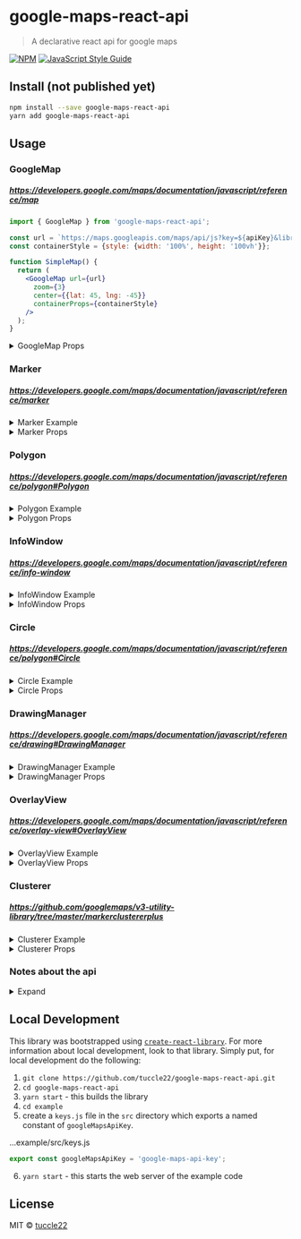 # google-maps-react-api

> A declarative react api for google maps

[![NPM](https://img.shields.io/npm/v/google-maps-react-api.svg)](https://www.npmjs.com/package/google-maps-react-api) [![JavaScript Style Guide](https://img.shields.io/badge/code_style-standard-brightgreen.svg)](https://standardjs.com)

## Install (not published yet)

```bash
npm install --save google-maps-react-api
yarn add google-maps-react-api
```

## Usage

### GoogleMap
##### https://developers.google.com/maps/documentation/javascript/reference/map

```jsx
import { GoogleMap } from 'google-maps-react-api';

const url = `https://maps.googleapis.com/maps/api/js?key=${apiKey}&libraries=geometry,drawing`;
const containerStyle = {style: {width: '100%', height: '100vh'}};

function SimpleMap() {
  return (
    <GoogleMap url={url}
      zoom={3}
      center={{lat: 45, lng: -45}}
      containerProps={containerStyle}
    />
  );
}
```
<details><summary>GoogleMap Props</summary>

| Name                | Type           | Default Value | Required   |
| ------------------- | -------------- | ------------- | ---------- |
| bounds              | LatLngBounds   |               | No         |
| center              | latLng Obj     |               | Yes        |
| containerProps      | Object         |               | Yes        |
| children            | `google-maps-react-api` components |               | No         |
| options             | [Object](https://developers.google.com/maps/documentation/javascript/reference/map#MapOptions)         |               | No         |
| url                 | String         |               | Yes        |
| zoom                | Number         |               | Yes        |
| EVENTS              |                |               |            |
| onBoundsChanged     | Function       |               | No         |
| onCenterChanged     | Function       |               | No         |
| onClick             | Function       |               | No         |
| onDblClick          | Function       |               | No         |
| onDrag              | Function       |               | No         |
| onDragEnd           | Function       |               | No         |
| onDragStart         | Function       |               | No         |
| onHeadingChanged    | Function       |               | No         |
| onIdle              | Function       |               | No         |
| onMapTypeIdChanged  | Function       |               | No         |
| onMouseMove         | Function       |               | No         |
| onMouseOut          | Function       |               | No         |
| onMouseOver         | Function       |               | No         |
| onProjectionChanged | Function       |               | No         |
| onRightClick        | Function       |               | No         |
| onTilesLoaded       | Function       |               | No         |
| onTiltChanged       | Function       |               | No         |
| onZoomChanged       | Function       |               | No         |
</details>

### Marker
##### https://developers.google.com/maps/documentation/javascript/reference/marker

<details><summary>Marker Example</summary>

```jsx
import { GoogleMap, Marker } from 'google-maps-react-api';

function MapWithMarker() {
  return (
    <GoogleMap {...googleMapProps}>
      <Marker center={{lat: 45, lng: -45}} />
    </GoogleMap>
  );
}
```
</details>
<details><summary>Marker Props</summary>

| Name                | Type           | Default Value | Required  |
| ------------------- | ---------------|---------------| --------- |
| center              | latLng Obj     |               | Yes       |
| children            | `Circle` `InfoWindow` |               | No        |
| options             | [Object](https://developers.google.com/maps/documentation/javascript/reference/marker#MarkerOptions)         |               | Yes       |     
| noRedraw            | Number         |               | No        |
| EVENTS              |                |               |           |
| onClick             | Function       |               | No        |
| onDblClick          | Function       |               | No        |
| onDrag              | Function       |               | No        |
| onDragEnd           | Function       |               | No        |
| onDragStart         | Function       |               | No        |
| onMouseDown         | Function       |               | No        |
| onMouseOut          | Function       |               | No        |
| onMouseOver         | Function       |               | No        |
| onMouseUp           | Function       |               | No        |

</details>


### Polygon
##### https://developers.google.com/maps/documentation/javascript/reference/polygon#Polygon
<details><summary>Polygon Example</summary>

```jsx
import { GoogleMap, Polygon } from 'google-maps-react-api';

const triangleCoords = [
  { lat: 25.774, lng: -80.190 },
  { lat: 18.466, lng: -66.118 },
  { lat: 32.321, lng: -64.757 }
];

const bermudaTriangleOpts = {
  paths: triangleCoords,
  strokeColor: '#FF0000',
  strokeOpacity: 0.8,
  strokeWeight: 3,
  fillColor: '#FF0000',
  fillOpacity: 0.35
};

function MapWithPolygon() {
  return (
    <GoogleMap {...googleMapProps}>
      <Polygon options={bermudaTriangleOpts} />
    </GoogleMap>
  );
}
```
</details>
<details><summary>Polygon Props</summary>

| Name                | Type           | Default Value | Required  |
| ------------------- | ---------------|---------------| --------- |
| children            | `InfoWindow`   |               | No        |
| options             | [Object](https://developers.google.com/maps/documentation/javascript/reference/polygon#PolygonOptions)         |               | Yes       |     
| EVENTS              |                |               |           |
| onClick             | Function       |               | No        |
| onDblClick          | Function       |               | No        |
| onDrag              | Function       |               | No        |
| onDragEnd           | Function       |               | No        |
| onDragStart         | Function       |               | No        |
| onMouseDown         | Function       |               | No        |
| onMouseOut          | Function       |               | No        |
| onMouseOver         | Function       |               | No        |
| onMouseUp           | Function       |               | No        |
</details>

### InfoWindow
##### https://developers.google.com/maps/documentation/javascript/reference/info-window
<details><summary>InfoWindow Example</summary>

#### InfoWindow - center
```jsx
import { GoogleMap, InfoWindow } from 'google-maps-react-api';

function MapWithInfoWindow() {
  return (
    <GoogleMap {...googleMapProps}>
      <InfoWindow center={{lat: 45 lng: -45}}>
        Hello World!
      </InfoWindow>
    </GoogleMap>
  );
}
```

#### InfoWindow - `Marker` || `Polygon`
The `InfoWindow` can be positioned according to either the `Marker` or `Polygon` component. Note: It may be more performant to use a single InfoWindow passing in a `center` or an `anchor` prop if you only need to show one InfoWindow at a time, such while hovering on a marker.
```jsx
import { GoogleMap, InfoWindow, Marker } from 'google-maps-react-api';

function MapWithMarkerAndInfoWindow() {
  return (
    <GoogleMap {...googleMapProps}>
      <Marker {...markerProps}>
        <InfoWindow>
          Hello World!
        </InfoWindow>
      </Marker>
    </GoogleMap>
  );
}
```
</details>
<details><summary>InfoWindow Props</summary>

| Name                | Type           | Default Value | Required  |
| ------------------- | ---------------|---------------| --------- |
| anchor              | `Marker` instance |            | No        |
| center              | latLng Obj     |               | `!anchor` |
| children            | Node           |               | Yes       |
| options             | [Object](https://developers.google.com/maps/documentation/javascript/reference/info-window#InfoWindowOptions)         |               | Yes       |     
| EVENTS              |                |               |           |
</details>

### Circle
##### https://developers.google.com/maps/documentation/javascript/reference/polygon#Circle
<details><summary>Circle Example</summary>

```jsx
import { GoogleMap, Circle } from 'google-maps-react-api';

function MapWithCircle() {
  return (
    <GoogleMap {...googleMapProps}>
      <Circle radius={500} 
        center={{lat: 45, lng: -45}}
      />
    </GoogleMap>
  );
}
```

#### Circle - `Marker`
```jsx
import { GoogleMap, Marker, Circle } from 'google-maps-react-api';

function MapWithMarkerAndCircle() {
  return (
    <GoogleMap {...googleMapProps}>
      <Marker {...markerProps}>
        <Circle radius={500} />
      </Marker>
    </GoogleMap>
  );
}
```
</details>
<details><summary>Circle Props</summary>

| Name                | Type           | Default Value | Required  |
| ------------------- | ---------------|---------------| --------- |
| center              | latLng Obj     |               | Yes       |
| radius              | Number         |               | Yes       |
| options             | [Object](https://developers.google.com/maps/documentation/javascript/reference/polygon#CircleOptions)         |               | No        |     
| EVENTS              |                |               |           |
</details>

### DrawingManager
##### https://developers.google.com/maps/documentation/javascript/reference/drawing#DrawingManager
<details><summary>DrawingManager Example</summary>

```jsx
import { GoogleMap, DrawingManager } from 'google-maps-react-api';

function MapWithDrawingManager() {
  return (
    <GoogleMap {...googleMapProps}>
      <DrawingManager />
    </GoogleMap>
  );
}
```
</details>
<details><summary>DrawingManager Props</summary>

| Name                | Type           | Default Value | Required  |
| ------------------- | ---------------|---------------| --------- |
| options             | [Object](https://developers.google.com/maps/documentation/javascript/reference/drawing#DrawingManagerOptions)         |               | No        |     
| EVENTS              |                |               |           |
| onCircleComplete    | Function       |               |           |
| onMarkerComplete    | Function       |               |           |
| onOverlayComplete   | Function       |               |           |
| onPolyLineComplete  | Function       |               |           |
| onPolyLineComplete  | Function       |               |           |
| onRectangleComplete | Function       |               |           |
</details>

### OverlayView
##### https://developers.google.com/maps/documentation/javascript/reference/overlay-view#OverlayView
<details><summary>OverlayView Example</summary>

```jsx
import { GoogleMap, OverlayView } from 'google-maps-react-api';

function MapWithOverlayView() {
  return (
    <GoogleMap {...googleMapProps}>
      <OverlayView center={{lat: 45, lng: -45}}>
        Hello World!
      </OverlayView>
    </GoogleMap>
  );
}
```

#### OverlayView - `Polygon`
```jsx
import { GoogleMap, OverlayView } from 'google-maps-react-api';

function MapWithPolygonAndOverlayView() {
  return (
    <GoogleMap {...googleMapProps}>
      <Polygon {...polygonProps}>
        <OverlayView>
          Hello World!
        </OverlayView>
      </Polygon>
    </GoogleMap>
  );
}
```
</details>
<details><summary>OverlayView Props</summary>

| Name                | Type           | Default Value | Required  |
| ------------------- | ---------------|---------------| --------- |
| center              | latLng Obj     |               | `!Polygon` child |
| children            | Node (single)  |               | Yes       |
| className           | String         |               | No        |
| style               | Object         |               |           |
</details>

### Clusterer
##### https://github.com/googlemaps/v3-utility-library/tree/master/markerclustererplus
<details><summary>Clusterer Example</summary>

For performance reasons, when a `Circle` is a child of a `Marker` and that `Marker` is a child of a `Clusterer`, the `Circle` is removed from the map when its `Marker` is clustered.
```jsx
import { GoogleMap, Marker, Clusterer } from 'google-maps-react-api';

const markers = Array(1000).fill(0).map((_, i) => {
  const lat = Math.random() * 360 - 180;
  const lng = Math.random() * 360 - 180;
  return ({ key: i, center: { lat, lng } });
});

function MapWithClusteringMarkers() {
  return (
    <GoogleMap {...googleMapProps}>
      <Clusterer>
        { markers.map(m =>
          <Marker {...m} />
        )}
      </Clusterer>
    </GoogleMap>
  )
}
```
</details>
<details><summary>Clusterer Props</summary>

| Name                | Type           | Default Value | Required  |
| ------------------- | ---------------|---------------| --------- |
| children            | `Marker[]`     |               | Yes       |
| averageCenter       | String         | `false`       | No        |
| batchSize           | Number         |               | No        |
| batchSizeIE         | Number         |               | No        |
| calculator          | Function       |               | No        |
| clusterClass        | String         |               | No        |
| enableRetinaIcons   | Boolean        | `false`       | No        |
| gridSize            | Number         | `60`          | No        |
| ignoreHidden        | Boolean        | `false`       | No        |
| imageExtension      | String         |               | No        |
| imagePath           | String         |               | No        |
| imageSizes          | Array          |               | No        |
| maxZoom             | Number         |               | No        |
| minimumClusterSize  | Number         | `2`           | No        |
| styles              | Array          |               | No        |
| title               | String         |               | No        |
| zoomOnClick         | Boolean        |               | No        |
</details>

### Notes about the api
<details><summary>Expand</summary>

#### center - `{ lat: number, lng: number }`
All components that are positioned on the map accept this prop.

#### options - `{ ...object }`
Although the `google.maps` v3 api allows setting individual properties on its objects, it also allows these same (as far as I've seen) properties to be set with the `setOptions` function. This library simplifies those options by only allowing the latter.

#### events
Along with any `event` passed back from the google maps v3 api, a reference to the underlying `google.maps` object is returned. This is the hook that handles the events:
```js
function useMapListener(mapObj, func, event) {
  useEffect(() => {
    if (mapObj && func) {
      const enhancedFunc = (...e) => func(...e, mapObj)
      const listener = mapObj.addListener(event, enhancedFunc)
      return () => window.google.maps.event.removeListener(listener)
    }
  }, [mapObj, func, event])
}
```
</details>

## Local Development

This library was bootstrapped using [`create-react-library`](https://github.com/transitive-bullshit/create-react-library). For more information about local development, look to that library. Simply put, for local development do the following:
1. `git clone https://github.com/tuccle22/google-maps-react-api.git`
2. `cd google-maps-react-api`
3. `yarn start` - this builds the library
4. `cd example`
5. create a `keys.js` file in the `src` directory which exports a named constant of `googleMapsApiKey`.

...example/src/keys.js
```jsx
export const googleMapsApiKey = 'google-maps-api-key';
```
6. `yarn start` - this starts the web server of the example code

## License

MIT © [tuccle22](https://github.com/tuccle22)
